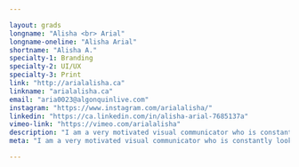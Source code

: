 ```yaml
---

layout: grads
longname: "Alisha <br> Arial"
longname-oneline: "Alisha Arial"
shortname: "Alisha A."
specialty-1: Branding
specialty-2: UI/UX
specialty-3: Print
link: "http://arialalisha.ca"
linkname: "arialalisha.ca"
email: "aria0023@algonquinlive.com"
instagram: "https://www.instagram.com/arialalisha/"
linkedin: "https://ca.linkedin.com/in/alisha-arial-7685137a"
vimeo-link: "https://vimeo.com/arialalisha"
description: "I am a very motivated visual communicator who is constantly looking to challenge myself! Currently employed but always up for freelance opportunities."
meta: "I am a very motivated visual communicator who is constantly looking to challenge myself! Currently employed but always up for freelance opportunities."

---
```


